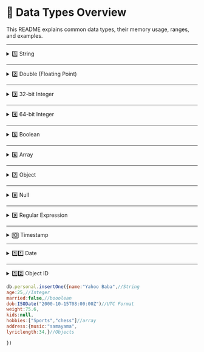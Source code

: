 # 📌 Data Types Overview

This README explains common data types, their memory usage, ranges, and examples.

---

<details>
<summary>1️⃣ String</summary>

**Definition:** Text enclosed in quotes.  

```javascript
name: "Yahoo Baba"
```

</details>

---

<details>
<summary>2️⃣ Double (Floating Point)</summary>

**Definition:** A number with decimal values.  

```javascript
price: 72.50
```

</details>

---

<details>
<summary>3️⃣ 32-bit Integer</summary>

- **Size:** 4 bytes (32 bits)  
- **Range:** `-2,147,483,648` to `2,147,483,647`  

```javascript
age: 25
```

</details>

---

<details>
<summary>4️⃣ 64-bit Integer</summary>

- **Size:** 8 bytes (64 bits)  
- **Range:** `-9,223,372,036,854,775,808` to `9,223,372,036,854,775,807`  

```javascript
bigNumber: 9223372036854775807
```

</details>

---

<details>
<summary>5️⃣ Boolean</summary>

**Definition:** Holds `true` or `false`.  

```javascript
isActive: true
```

</details>

---

<details>
<summary>6️⃣ Array</summary>

**Definition:** Stores multiple values of the same type.  

```javascript
hobbies: ["music", "sports"]
```

</details>

---

<details>
<summary>7️⃣ Object</summary>

**Definition:** Stores different types of data together.  

```javascript
address: {
    street: "123 Main Street",
    city: "New York"
}
```

</details>

---

<details>
<summary>8️⃣ Null</summary>

**Definition:** Represents an intentional empty value.  

```javascript
middleName: null
```

</details>

---

<details>
<summary>9️⃣ Regular Expression</summary>

**Definition:** Specifies pattern-matching conditions.  

```javascript
pattern: /^[A-Za-z0-9]+$/
```

</details>

---

<details>
<summary>🔟 Timestamp</summary>

**Definition:** A numeric value representing date/time (unreadable by humans).  

```javascript
createdAt: 1697591400
```

</details>

---

<details>
<summary>1️⃣1️⃣ Date</summary>

**Definition:** Stores date and time.  

```javascript
// Coordinated Universal Time (UTC)
dob: ISODate("2024-10-18T18:30:00Z")

// Central European Time (+02:00)
dob: ISODate("2024-10-18T18:30:00+02:00")

// Eastern Standard Time (-05:00)
dob: ISODate("2024-10-18T18:30:00-05:00")

// Local Time
dob: ISODate("2024-10-18T18:30")
```

**JavaScript Date Object Examples:**
```javascript
dob = new Date("2024-10-18T18:20:00Z");
dob = new Date(); // Current date and time
```

</details>

---

<details>
<summary>1️⃣2️⃣ Object ID</summary>

**Definition:** Unique identifier generated when creating a document in a database collection.  

```javascript
_id: ObjectId("50f34345fsd08986")
```

</details>


```javascript
db.personal.insertOne({name:"Yahoo Baba",//String
age:25,//Integer
married:false,//booolean
dob:ISODate("2000-10-15T08:00:00Z")//UTC Format
weight:75.6,
kids:null,
hobbies:["Sports","chess"]//array
address:{music:"samayama",
lyriclength:34,}//Objects

})
```

